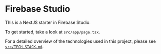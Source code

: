 # Firebase Studio

This is a NextJS starter in Firebase Studio.

To get started, take a look at `src/app/page.tsx`.

For a detailed overview of the technologies used in this project, please see [`src/TECH_STACK.md`](./src/TECH_STACK.md).
